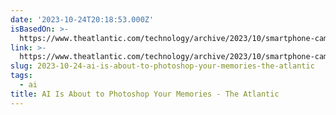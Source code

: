 ```yaml
---
date: '2023-10-24T20:18:53.000Z'
isBasedOn: >-
  https://www.theatlantic.com/technology/archive/2023/10/smartphone-camera-ai-photo-editing-fakery/675710/
link: >-
  https://www.theatlantic.com/technology/archive/2023/10/smartphone-camera-ai-photo-editing-fakery/675710/
slug: 2023-10-24-ai-is-about-to-photoshop-your-memories-the-atlantic
tags:
  - ai
title: AI Is About to Photoshop Your Memories - The Atlantic
---
```


